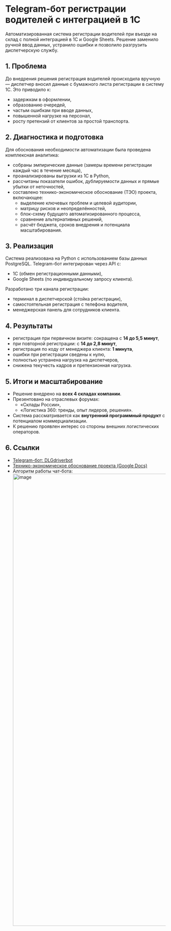 # Telegram-бот регистрации водителей с интеграцией в 1С
Автоматизированная система регистрации водителей при въезде на склад с полной интеграцией в 1С и Google Sheets. Решение заменило ручной ввод данных, устранило ошибки и позволило разгрузить диспетчерскую службу.

## 1. Проблема
До внедрения решения регистрация водителей происходила вручную — диспетчер вносил данные с бумажного листа регистрации в систему 1С. Это приводило к:

- задержкам в оформлении,
- образованию очередей,
- частым ошибкам при вводе данных,
- повышенной нагрузке на персонал,
- росту претензий от клиентов за простой транспорта.

## 2. Диагностика и подготовка
Для обоснования необходимости автоматизации была проведена комплексная аналитика:

- собраны эмпирические данные (замеры времени регистрации каждый час в течение месяца),
- проанализированы выгрузки из 1С в Python,
- рассчитаны показатели ошибок, дублируемости данных и прямые убытки от неточностей,
- составлено технико-экономическое обоснование (ТЭО) проекта, включающее:
  - выделение ключевых проблем и целевой аудитории,
  - матрицу рисков и неопределённостей,
  - блок-схему будущего автоматизированного процесса,
  - сравнение альтернативных решений,
  - расчёт бюджета, сроков внедрения и потенциала масштабирования.

## 3. Реализация
Система реализована на Python с использованием базы данных PostgreSQL. Telegram-бот интегрирован через API с:

- 1С (обмен регистрационными данными),
- Google Sheets (по индивидуальному запросу клиента).

Разработано три канала регистрации:

- терминал в диспетчерской (стойка регистрации),
- самостоятельная регистрация с телефона водителя,
- менеджерская панель для сотрудников клиента.

## 4. Результаты

- регистрация при первичном визите: сокращена с **14 до 5,5 минут**,
- при повторной регистрации: с **14 до 2,8 минут**,
- регистрация по коду от менеджера клиента: **1 минута**,
- ошибки при регистрации сведены к нулю,
- полностью устранена нагрузка на диспетчеров,
- снижена текучесть кадров и претензионная нагрузка.

## 5. Итоги и масштабирование
- Решение внедрено на **всех 4 складах компании**.
- Презентовано на отраслевых форумах:
  - «Склады России»,
  - «Логистика 360: тренды, опыт лидеров, решения».
- Система рассматривается как **внутренний программный продукт** с потенциалом коммерциализации.
- К решению проявлен интерес со стороны внешних логистических операторов.

## 6. Ссылки
- [Telegram-бот: DLGdriverbot](https://t.me/DLGdriverbot)  
- [Технико-экономическое обоснование проекта (Google Docs)](https://docs.google.com/document/d/168c7bolFCaFMz3zxqjq6HPNTk5ICVhaX4b7PRO8dvWU/edit?usp=sharing)
- Алгоритм работы чат-бота: <img width="966" height="1415" alt="image" src="https://github.com/user-attachments/assets/57626383-6d95-4586-81c1-889ceb65f98e" />
